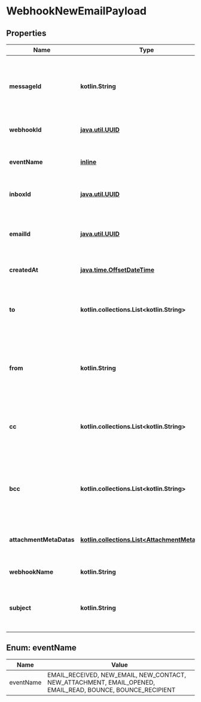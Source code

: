 
# WebhookNewEmailPayload

## Properties
Name | Type | Description | Notes
------------ | ------------- | ------------- | -------------
**messageId** | **kotlin.String** | Idempotent message ID. Store this ID locally or in a database to prevent message duplication. | 
**webhookId** | [**java.util.UUID**](java.util.UUID) | ID of webhook entity being triggered | 
**eventName** | [**inline**](#EventNameEnum) | Name of the event type webhook is being triggered for. | 
**inboxId** | [**java.util.UUID**](java.util.UUID) | Id of the inbox that received an email | 
**emailId** | [**java.util.UUID**](java.util.UUID) | ID of the email that was received. Use this ID for fetching the email with the &#x60;EmailController&#x60;. | 
**createdAt** | [**java.time.OffsetDateTime**](java.time.OffsetDateTime) | Date time of event creation | 
**to** | **kotlin.collections.List&lt;kotlin.String&gt;** | List of &#x60;To&#x60; recipient email addresses that the email was addressed to. See recipients object for names. | 
**from** | **kotlin.String** | Who the email was sent from. An email address - see fromName for the sender name. | 
**cc** | **kotlin.collections.List&lt;kotlin.String&gt;** | List of &#x60;CC&#x60; recipients email addresses that the email was addressed to. See recipients object for names. | 
**bcc** | **kotlin.collections.List&lt;kotlin.String&gt;** | List of &#x60;BCC&#x60; recipients email addresses that the email was addressed to. See recipients object for names. | 
**attachmentMetaDatas** | [**kotlin.collections.List&lt;AttachmentMetaData&gt;**](AttachmentMetaData) | List of attachment meta data objects if attachments present | 
**webhookName** | **kotlin.String** | Name of the webhook being triggered |  [optional]
**subject** | **kotlin.String** | The subject line of the email message as specified by SMTP subject header |  [optional]


<a name="EventNameEnum"></a>
## Enum: eventName
Name | Value
---- | -----
eventName | EMAIL_RECEIVED, NEW_EMAIL, NEW_CONTACT, NEW_ATTACHMENT, EMAIL_OPENED, EMAIL_READ, BOUNCE, BOUNCE_RECIPIENT



